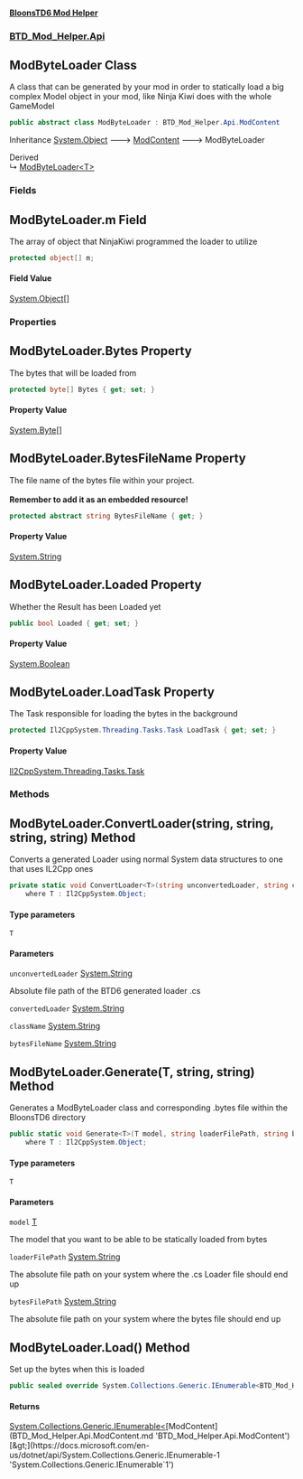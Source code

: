 #### [BloonsTD6 Mod Helper](index.md 'index')
### [BTD_Mod_Helper.Api](index.md#BTD_Mod_Helper.Api 'BTD_Mod_Helper.Api')

## ModByteLoader Class

A class that can be generated by your mod in order to statically load a big complex Model object in your mod, like Ninja Kiwi does with the whole GameModel

```csharp
public abstract class ModByteLoader : BTD_Mod_Helper.Api.ModContent
```

Inheritance [System.Object](https://docs.microsoft.com/en-us/dotnet/api/System.Object 'System.Object') &#129106; [ModContent](BTD_Mod_Helper.Api.ModContent.md 'BTD_Mod_Helper.Api.ModContent') &#129106; ModByteLoader

Derived  
&#8627; [ModByteLoader&lt;T&gt;](BTD_Mod_Helper.Api.ModByteLoader_T_.md 'BTD_Mod_Helper.Api.ModByteLoader<T>')
### Fields

<a name='BTD_Mod_Helper.Api.ModByteLoader.m'></a>

## ModByteLoader.m Field

The array of object that NinjaKiwi programmed the loader to utilize

```csharp
protected object[] m;
```

#### Field Value
[System.Object](https://docs.microsoft.com/en-us/dotnet/api/System.Object 'System.Object')[[]](https://docs.microsoft.com/en-us/dotnet/api/System.Array 'System.Array')
### Properties

<a name='BTD_Mod_Helper.Api.ModByteLoader.Bytes'></a>

## ModByteLoader.Bytes Property

The bytes that will be loaded from

```csharp
protected byte[] Bytes { get; set; }
```

#### Property Value
[System.Byte](https://docs.microsoft.com/en-us/dotnet/api/System.Byte 'System.Byte')[[]](https://docs.microsoft.com/en-us/dotnet/api/System.Array 'System.Array')

<a name='BTD_Mod_Helper.Api.ModByteLoader.BytesFileName'></a>

## ModByteLoader.BytesFileName Property

The file name of the bytes file within your project.  
<br/><b>Remember to add it as an embedded resource!</b>

```csharp
protected abstract string BytesFileName { get; }
```

#### Property Value
[System.String](https://docs.microsoft.com/en-us/dotnet/api/System.String 'System.String')

<a name='BTD_Mod_Helper.Api.ModByteLoader.Loaded'></a>

## ModByteLoader.Loaded Property

Whether the Result has been Loaded yet

```csharp
public bool Loaded { get; set; }
```

#### Property Value
[System.Boolean](https://docs.microsoft.com/en-us/dotnet/api/System.Boolean 'System.Boolean')

<a name='BTD_Mod_Helper.Api.ModByteLoader.LoadTask'></a>

## ModByteLoader.LoadTask Property

The Task responsible for loading the bytes in the background

```csharp
protected Il2CppSystem.Threading.Tasks.Task LoadTask { get; set; }
```

#### Property Value
[Il2CppSystem.Threading.Tasks.Task](https://docs.microsoft.com/en-us/dotnet/api/Il2CppSystem.Threading.Tasks.Task 'Il2CppSystem.Threading.Tasks.Task')
### Methods

<a name='BTD_Mod_Helper.Api.ModByteLoader.ConvertLoader_T_(string,string,string,string)'></a>

## ModByteLoader.ConvertLoader<T>(string, string, string, string) Method

Converts a generated Loader using normal System data structures to one that uses IL2Cpp ones

```csharp
private static void ConvertLoader<T>(string unconvertedLoader, string convertedLoader, string className, string bytesFileName)
    where T : Il2CppSystem.Object;
```
#### Type parameters

<a name='BTD_Mod_Helper.Api.ModByteLoader.ConvertLoader_T_(string,string,string,string).T'></a>

`T`
#### Parameters

<a name='BTD_Mod_Helper.Api.ModByteLoader.ConvertLoader_T_(string,string,string,string).unconvertedLoader'></a>

`unconvertedLoader` [System.String](https://docs.microsoft.com/en-us/dotnet/api/System.String 'System.String')

Absolute file path of the BTD6 generated loader .cs

<a name='BTD_Mod_Helper.Api.ModByteLoader.ConvertLoader_T_(string,string,string,string).convertedLoader'></a>

`convertedLoader` [System.String](https://docs.microsoft.com/en-us/dotnet/api/System.String 'System.String')

<a name='BTD_Mod_Helper.Api.ModByteLoader.ConvertLoader_T_(string,string,string,string).className'></a>

`className` [System.String](https://docs.microsoft.com/en-us/dotnet/api/System.String 'System.String')

<a name='BTD_Mod_Helper.Api.ModByteLoader.ConvertLoader_T_(string,string,string,string).bytesFileName'></a>

`bytesFileName` [System.String](https://docs.microsoft.com/en-us/dotnet/api/System.String 'System.String')

<a name='BTD_Mod_Helper.Api.ModByteLoader.Generate_T_(T,string,string)'></a>

## ModByteLoader.Generate<T>(T, string, string) Method

Generates a ModByteLoader class and corresponding .bytes file within the BloonsTD6 directory

```csharp
public static void Generate<T>(T model, string loaderFilePath, string bytesFilePath)
    where T : Il2CppSystem.Object;
```
#### Type parameters

<a name='BTD_Mod_Helper.Api.ModByteLoader.Generate_T_(T,string,string).T'></a>

`T`
#### Parameters

<a name='BTD_Mod_Helper.Api.ModByteLoader.Generate_T_(T,string,string).model'></a>

`model` [T](BTD_Mod_Helper.Api.ModByteLoader.md#BTD_Mod_Helper.Api.ModByteLoader.Generate_T_(T,string,string).T 'BTD_Mod_Helper.Api.ModByteLoader.Generate<T>(T, string, string).T')

The model that you want to be able to be statically loaded from bytes

<a name='BTD_Mod_Helper.Api.ModByteLoader.Generate_T_(T,string,string).loaderFilePath'></a>

`loaderFilePath` [System.String](https://docs.microsoft.com/en-us/dotnet/api/System.String 'System.String')

The absolute file path on your system where the .cs Loader file should end up

<a name='BTD_Mod_Helper.Api.ModByteLoader.Generate_T_(T,string,string).bytesFilePath'></a>

`bytesFilePath` [System.String](https://docs.microsoft.com/en-us/dotnet/api/System.String 'System.String')

The absolute file path on your system where the bytes file should end up

<a name='BTD_Mod_Helper.Api.ModByteLoader.Load()'></a>

## ModByteLoader.Load() Method

Set up the bytes when this is loaded

```csharp
public sealed override System.Collections.Generic.IEnumerable<BTD_Mod_Helper.Api.ModContent> Load();
```

#### Returns
[System.Collections.Generic.IEnumerable&lt;](https://docs.microsoft.com/en-us/dotnet/api/System.Collections.Generic.IEnumerable-1 'System.Collections.Generic.IEnumerable`1')[ModContent](BTD_Mod_Helper.Api.ModContent.md 'BTD_Mod_Helper.Api.ModContent')[&gt;](https://docs.microsoft.com/en-us/dotnet/api/System.Collections.Generic.IEnumerable-1 'System.Collections.Generic.IEnumerable`1')
